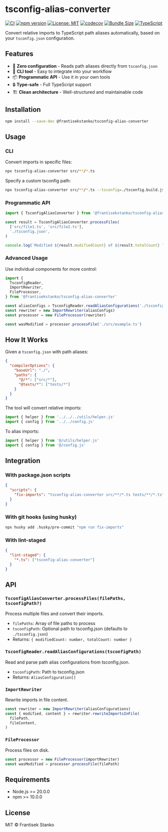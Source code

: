 # tsconfig-alias-converter

[![CI](https://github.com/frantisekstanko/tsconfig-alias-converter/actions/workflows/ci.yml/badge.svg)](https://github.com/frantisekstanko/tsconfig-alias-converter/actions/workflows/ci.yml)
[![npm version](https://img.shields.io/npm/v/@frantisekstanko/tsconfig-alias-converter.svg)](https://www.npmjs.com/package/@frantisekstanko/tsconfig-alias-converter)
[![License: MIT](https://img.shields.io/badge/License-MIT-yellow.svg)](https://opensource.org/licenses/MIT)
[![codecov](https://codecov.io/gh/frantisekstanko/tsconfig-alias-converter/branch/main/graph/badge.svg)](https://codecov.io/gh/frantisekstanko/tsconfig-alias-converter)
[![Bundle Size](https://img.shields.io/bundlephobia/minzip/@frantisekstanko/tsconfig-alias-converter)](https://bundlephobia.com/package/@frantisekstanko/tsconfig-alias-converter)
[![TypeScript](https://img.shields.io/badge/TypeScript-5.8-blue.svg)](https://www.typescriptlang.org/)

Convert relative imports to TypeScript path aliases automatically, based on your `tsconfig.json` configuration.

## Features

- 🎯 **Zero configuration** - Reads path aliases directly from `tsconfig.json`
- 🚀 **CLI tool** - Easy to integrate into your workflow
- 📦 **Programmatic API** - Use it in your own tools
- 🔒 **Type-safe** - Full TypeScript support
- 🏗️ **Clean architecture** - Well-structured and maintainable code

## Installation

```bash
npm install --save-dev @frantisekstanko/tsconfig-alias-converter
```

## Usage

### CLI

Convert imports in specific files:

```bash
npx tsconfig-alias-converter src/**/*.ts
```

Specify a custom tsconfig path:

```bash
npx tsconfig-alias-converter src/**/*.ts --tsconfig=./tsconfig.build.json
```

### Programmatic API

```typescript
import { TsconfigAliasConverter } from '@frantisekstanko/tsconfig-alias-converter'

const result = TsconfigAliasConverter.processFiles(
  ['src/file1.ts', 'src/file2.ts'],
  './tsconfig.json',
)

console.log(`Modified ${result.modifiedCount} of ${result.totalCount} files`)
```

### Advanced Usage

Use individual components for more control:

```typescript
import {
  TsconfigReader,
  ImportRewriter,
  FileProcessor,
} from '@frantisekstanko/tsconfig-alias-converter'

const aliasConfigs = TsconfigReader.readAliasConfigurations('./tsconfig.json')
const rewriter = new ImportRewriter(aliasConfigs)
const processor = new FileProcessor(rewriter)

const wasModified = processor.processFile('./src/example.ts')
```

## How It Works

Given a `tsconfig.json` with path aliases:

```json
{
  "compilerOptions": {
    "baseUrl": "./",
    "paths": {
      "@/*": ["src/*"],
      "@tests/*": ["tests/*"]
    }
  }
}
```

The tool will convert relative imports:

```typescript
import { helper } from '../../../utils/helper.js'
import { config } from '../../config.js'
```

To alias imports:

```typescript
import { helper } from '@/utils/helper.js'
import { config } from '@/config.js'
```

## Integration

### With package.json scripts

```json
{
  "scripts": {
    "fix-imports": "tsconfig-alias-converter src/**/*.ts tests/**/*.ts"
  }
}
```

### With git hooks (using husky)

```bash
npx husky add .husky/pre-commit "npm run fix-imports"
```

### With lint-staged

```json
{
  "lint-staged": {
    "*.ts": ["tsconfig-alias-converter"]
  }
}
```

## API

### `TsconfigAliasConverter.processFiles(filePaths, tsconfigPath?)`

Process multiple files and convert their imports.

- `filePaths`: Array of file paths to process
- `tsconfigPath`: Optional path to tsconfig.json (defaults to `./tsconfig.json`)
- Returns: `{ modifiedCount: number, totalCount: number }`

### `TsconfigReader.readAliasConfigurations(tsconfigPath)`

Read and parse path alias configurations from tsconfig.json.

- `tsconfigPath`: Path to tsconfig.json
- Returns: `AliasConfiguration[]`

### `ImportRewriter`

Rewrite imports in file content.

```typescript
const rewriter = new ImportRewriter(aliasConfigurations)
const { modified, content } = rewriter.rewriteImportsInFile(
  filePath,
  fileContent,
)
```

### `FileProcessor`

Process files on disk.

```typescript
const processor = new FileProcessor(importRewriter)
const wasModified = processor.processFile(filePath)
```

## Requirements

- Node.js >= 20.0.0
- npm >= 10.0.0

## License

MIT © Frantisek Stanko
